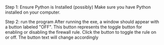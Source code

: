 Step 1: Ensure Python is Installed (possibly)
Make sure you have Python installed on your computer.

Step 2: run the program
After running the exe, a window should appear with a button labeled "OFF". This button represents the toggle button for enabling or disabling the firewall rule. Click the button to toggle the rule on or off. The button text will change accordingly
